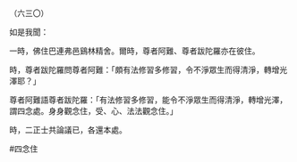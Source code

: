 （六三〇）

如是我聞：

一時，佛住巴連弗邑鷄林精舍。爾時，尊者阿難、尊者跋陀羅亦在彼住。

時，尊者跋陀羅問尊者阿難：「頗有法修習多修習，令不淨眾生而得清淨，轉增光澤耶？」

尊者阿難語尊者跋陀羅：「有法修習多修習，能令不淨眾生而得清淨，轉增光澤，謂四念處。身身觀念住，受、心、法法觀念住。」

時，二正士共論議已，各還本處。





#四念住
